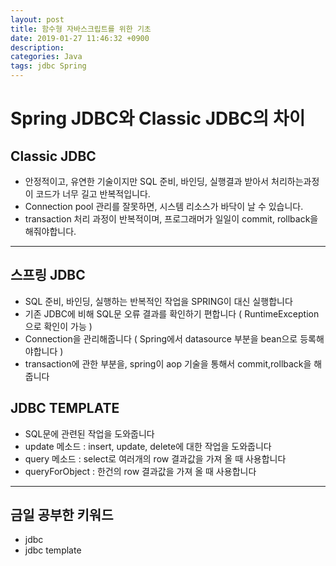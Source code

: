 ```yaml
---
layout: post
title: 함수형 자바스크립트를 위한 기초
date: 2019-01-27 11:46:32 +0900
description:
categories: Java
tags: jdbc Spring 
---
```


# Spring JDBC와 Classic JDBC의 차이

## Classic JDBC

* 안정적이고, 유연한 기술이지만 SQL 준비, 바인딩, 실행결과 받아서 처리하는과정이 코드가 너무 길고 반복적입니다.
* Connection pool 관리를 잘못하면, 시스템 리소스가 바닥이 날 수 있습니다.
* transaction 처리 과정이 반복적이며, 프로그래머가 일일이 commit, rollback을 해줘야합니다.

----------------------------------

## 스프링 JDBC

* SQL 준비, 바인딩, 실행하는 반복적인 작업을 SPRING이 대신 실행합니다
* 기존 JDBC에 비해 SQL문 오류 결과를 확인하기 편합니다 ( RuntimeException으로 확인이 가능 )
* Connection을 관리해줍니다 ( Spring에서 datasource 부분을 bean으로 등록해야합니다 )
* transaction에 관한 부분을, spring이 aop 기술을 통해서 commit,rollback을 해줍니다
  
## JDBC TEMPLATE

* SQL문에 관련된 작업을 도와줍니다
* update 메소드 : insert, update, delete에 대한 작업을 도와줍니다
* query 메소드 : select로 여러개의 row 결과값을 가져 올 때 사용합니다
* queryForObject : 한건의 row 결과값을 가져 올 때 사용합니다

----------------------------------

## 금일 공부한 키워드

* jdbc
* jdbc template
